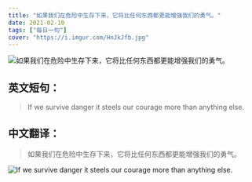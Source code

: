 ```yaml
---
title: "如果我们在危险中生存下来，它将比任何东西都更能增强我们的勇气。"
date: 2021-02-10
tags: ["每日一句"]
cover: "https://i.imgur.com/HnJkJfb.jpg"
---
```


![如果我们在危险中生存下来，它将比任何东西都更能增强我们的勇气。](https://i.imgur.com/uc5LWF0.jpg)

## 英文短句：
> If we survive danger it steels our courage more than anything else.

<!--more-->

## 中文翻译：
> 如果我们在危险中生存下来，它将比任何东西都更能增强我们的勇气。

![If we survive danger it steels our courage more than anything else.](https://i.imgur.com/j8AISt5.jpg)


